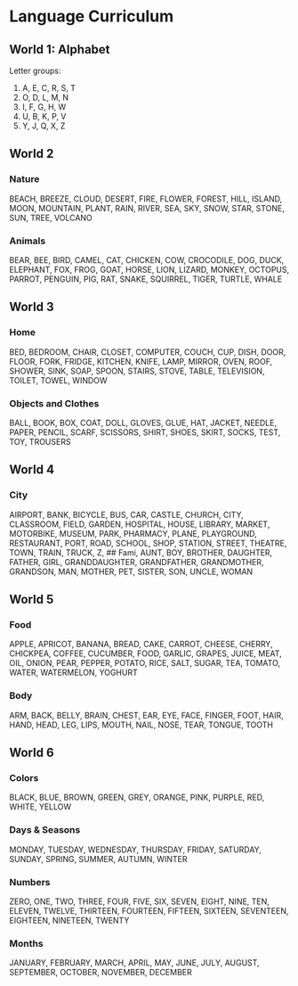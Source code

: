 # Language Curriculum

## World 1: Alphabet

Letter groups:

1. A, E, C, R, S, T
2. O, D, L, M, N
3. I, F, G, H, W
4. U, B, K, P, V
5. Y, J, Q, X, Z

## World 2

### Nature
BEACH, BREEZE, CLOUD, DESERT, FIRE, FLOWER, FOREST, HILL, ISLAND, MOON, MOUNTAIN, PLANT, RAIN, RIVER, SEA, SKY, SNOW, STAR, STONE, SUN, TREE, VOLCANO

### Animals
BEAR, BEE, BIRD, CAMEL, CAT, CHICKEN, COW, CROCODILE, DOG, DUCK, ELEPHANT, FOX, FROG, GOAT, HORSE, LION, LIZARD, MONKEY, OCTOPUS, PARROT, PENGUIN, PIG, RAT, SNAKE, SQUIRREL, TIGER, TURTLE, WHALE

## World 3

### Home
BED, BEDROOM, CHAIR, CLOSET, COMPUTER, COUCH, CUP, DISH, DOOR, FLOOR, FORK, FRIDGE, KITCHEN, KNIFE, LAMP, MIRROR, OVEN, ROOF, SHOWER, SINK, SOAP, SPOON, STAIRS, STOVE, TABLE, TELEVISION, TOILET, TOWEL, WINDOW

### Objects and Clothes
BALL, BOOK, BOX, COAT, DOLL, GLOVES, GLUE, HAT, JACKET, NEEDLE, PAPER, PENCIL, SCARF, SCISSORS, SHIRT, SHOES, SKIRT, SOCKS, TEST, TOY, TROUSERS

## World 4

### City
AIRPORT, BANK, BICYCLE, BUS, CAR, CASTLE, CHURCH, CITY, CLASSROOM, FIELD, GARDEN, HOSPITAL, HOUSE, LIBRARY, MARKET, MOTORBIKE, MUSEUM, PARK, PHARMACY, PLANE, PLAYGROUND, RESTAURANT, PORT, ROAD, SCHOOL, SHOP, STATION, STREET, THEATRE, TOWN, TRAIN, TRUCK, Z, ## Fami, AUNT, BOY, BROTHER, DAUGHTER, FATHER, GIRL, GRANDDAUGHTER, GRANDFATHER, GRANDMOTHER, GRANDSON, MAN, MOTHER, PET, SISTER, SON, UNCLE, WOMAN

## World 5

### Food
APPLE, APRICOT, BANANA, BREAD, CAKE, CARROT, CHEESE, CHERRY, CHICKPEA, COFFEE, CUCUMBER, FOOD, GARLIC, GRAPES, JUICE, MEAT, OIL, ONION, PEAR, PEPPER, POTATO, RICE, SALT, SUGAR, TEA, TOMATO, WATER, WATERMELON, YOGHURT

### Body
ARM, BACK, BELLY, BRAIN, CHEST, EAR, EYE, FACE, FINGER, FOOT, HAIR, HAND, HEAD, LEG, LIPS, MOUTH, NAIL, NOSE, TEAR, TONGUE, TOOTH

## World 6

### Colors
BLACK, BLUE, BROWN, GREEN, GREY, ORANGE, PINK, PURPLE, RED, WHITE, YELLOW

### Days & Seasons
MONDAY, TUESDAY, WEDNESDAY, THURSDAY, FRIDAY, SATURDAY, SUNDAY, SPRING, SUMMER, AUTUMN, WINTER

### Numbers
ZERO, ONE, TWO, THREE, FOUR, FIVE, SIX, SEVEN, EIGHT, NINE, TEN, ELEVEN, TWELVE, THIRTEEN, FOURTEEN, FIFTEEN, SIXTEEN, SEVENTEEN, EIGHTEEN, NINETEEN, TWENTY

### Months
JANUARY, FEBRUARY, MARCH, APRIL, MAY, JUNE, JULY, AUGUST, SEPTEMBER, OCTOBER, NOVEMBER, DECEMBER
